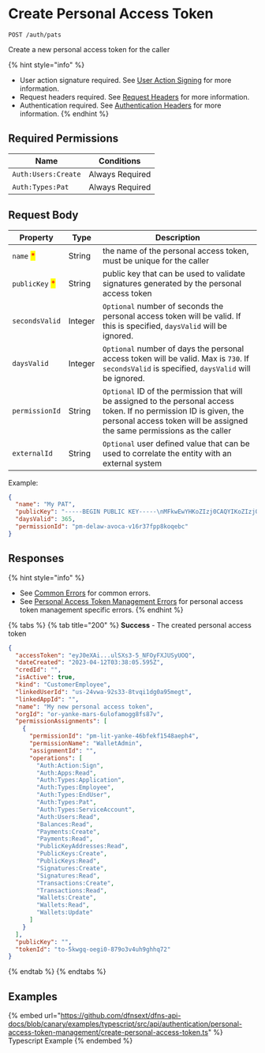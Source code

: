 # Create Personal Access Token

`POST /auth/pats`

Create a new personal access token for the caller

{% hint style="info" %}
* User action signature required. See [User Action Signing](../user-action-signing/) for more information.
* Request headers required. See [Request Headers](../../../getting-started/request-headers.md) for more information.
* Authentication required. See [Authentication Headers](../../../getting-started/request-headers.md#authentication-headers) for more information.
{% endhint %}

## Required Permissions

| Name                | Conditions      |
| ------------------- | --------------- |
| `Auth:Users:Create` | Always Required |
| `Auth:Types:Pat`    | Always Required |

## Request Body

| Property                                       | Type    | Description                                                                                                                                                                                     |
| ---------------------------------------------- | ------- | ----------------------------------------------------------------------------------------------------------------------------------------------------------------------------------------------- |
| `name` <mark style="color:red;">\*</mark>      | String  | the name of the personal access token, must be unique for the caller                                                                                                                            |
| `publicKey` <mark style="color:red;">\*</mark> | String  | public key that can be used to validate signatures generated by the personal access token                                                                                                       |
| `secondsValid`                                 | Integer | `Optional` number of seconds the personal access token will be valid. If this is specified, `daysValid` will be ignored.                                                                        |
| `daysValid`                                    | Integer | `Optional` number of days the personal access token will be valid. Max is `730`. If `secondsValid` is specified, `daysValid` will be ignored.                                                   |
| `permissionId`                                 | String  | `Optional` ID of the permission that will be assigned to the personal access token. If no permission ID is given, the personal access token will be assigned the same permissions as the caller |
| `externalId`                                   | String  | `Optional` user defined value that can be used to correlate the entity with an external system                                                                                                  |

Example:

```JSON
{
  "name": "My PAT",
  "publicKey": "-----BEGIN PUBLIC KEY-----\nMFkwEwYHKoZIzj0CAQYIKoZIzj0DAQcDQgAEZQt0YI2hdsFNmKJesSkAHldyPLIV\nFLI/AhQ5eGasA7jU8tEXOb6nGvxRaTIXrgZ2NPdk78O8zMqz5u9AekH8jA==\n-----END PUBLIC KEY-----",
  "daysValid": 365,
  "permissionId": "pm-delaw-avoca-v16r37fpp8koqebc"
}
```

## Responses

{% hint style="info" %}
* See [Common Errors](../../../getting-started/errors.md#common-errors) for common errors.
* See [Personal Access Token Management Errors](../../../getting-started/errors.md#personal-access-token-management-errors) for personal access token management specific errors.
{% endhint %}

{% tabs %}
{% tab title="200" %}
**Success** - The created personal access token

```JSON
{
  "accessToken": "eyJ0eXAi...ulSXs3-5_NFOyFXJUSyUOQ",
  "dateCreated": "2023-04-12T03:38:05.595Z",
  "credId": "",
  "isActive": true,
  "kind": "CustomerEmployee",
  "linkedUserId": "us-24vwa-92s33-8tvqi1dg0a95megt",
  "linkedAppId": "",
  "name": "My new personal access token",
  "orgId": "or-yanke-mars-6ulofamogg8fs87v",
  "permissionAssignments": [
    {
      "permissionId": "pm-lit-yanke-46bfekf1548aeph4",
      "permissionName": "WalletAdmin",
      "assignmentId": "",
      "operations": [
        "Auth:Action:Sign",
        "Auth:Apps:Read",
        "Auth:Types:Application",
        "Auth:Types:Employee",
        "Auth:Types:EndUser",
        "Auth:Types:Pat",
        "Auth:Types:ServiceAccount",
        "Auth:Users:Read",
        "Balances:Read",
        "Payments:Create",
        "Payments:Read",
        "PublicKeyAddresses:Read",
        "PublicKeys:Create",
        "PublicKeys:Read",
        "Signatures:Create",
        "Signatures:Read",
        "Transactions:Create",
        "Transactions:Read",
        "Wallets:Create",
        "Wallets:Read",
        "Wallets:Update"
      ]
    }
  ],
  "publicKey": "",
  "tokenId": "to-5kwgq-oegi0-879o3v4uh9ghhq72"
}
```
{% endtab %}
{% endtabs %}

## Examples

{% embed url="https://github.com/dfnsext/dfns-api-docs/blob/canary/examples/typescript/src/api/authentication/personal-access-token-management/create-personal-access-token.ts" %}
Typescript Example
{% endembed %}
